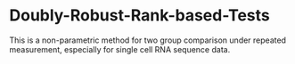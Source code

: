 # Doubly-Robust-Rank-based-Tests

This is a non-parametric method for two group comparison under repeated measurement, especially for single cell RNA sequence data.

